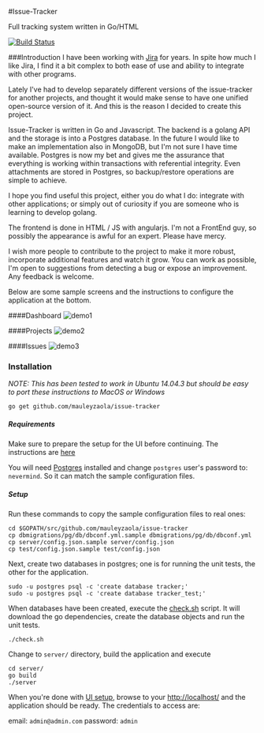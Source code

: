 #Issue-Tracker

Full tracking system written in Go/HTML

[![Build Status](https://drone.io/github.com/mauleyzaola/issue-tracker/status.png)](https://drone.io/github.com/mauleyzaola/issue-tracker/latest)

###Introduction
I have been working with [Jira](https://www.atlassian.com/software/jira) for years. In spite how much I like Jira, I find it a bit complex to both ease of use and ability to integrate with other programs.

Lately I've had to develop separately different versions of the issue-tracker for another projects, and thought it would make sense to have one unified open-source version of it. And this is the reason I decided to create this project.

Issue-Tracker is written in Go and Javascript. The backend is a golang API and the storage is into a Postgres database. In the future I would like to make an implementation also in MongoDB, but I'm not sure I have time available. Postgres is now my bet and gives me the assurance that everything is working within transactions with referential integrity. Even attachments are stored in Postgres, so backup/restore operations are simple to achieve.

I hope you find useful this project, either you do what I do: integrate with other applications; or simply out of curiosity if you are someone who is learning to develop golang.

The frontend is done in HTML / JS with angularjs. I'm not a FrontEnd guy, so possibly the appearance is awful for an expert. Please have mercy.

I wish more people to contribute to the project to make it more robust, incorporate additional features and watch it grow. You can work as possible, I'm open to suggestions from detecting a bug or expose an improvement. Any feedback is welcome.

Below are some sample screens and the instructions to configure the application at the bottom.

####Dashboard
![demo1](https://cloud.githubusercontent.com/assets/1648558/9989053/161dbc80-601b-11e5-81a2-b7e3dd063932.png)

####Projects
![demo2](https://cloud.githubusercontent.com/assets/1648558/9989111/83dc6956-601b-11e5-9ffe-c10fd0de6748.png)

####Issues
![demo3](https://cloud.githubusercontent.com/assets/1648558/9989133/a4314b7c-601b-11e5-80f7-7c84d37794c4.png)

### Installation
*NOTE: This has been tested to work in Ubuntu 14.04.3 but should be easy to port these instructions to MacOS or Windows*
```
go get github.com/mauleyzaola/issue-tracker
```
##### Requirements
Make sure to prepare the setup for the UI before continuing. The instructions are [here](/static)

You will need [Postgres](http://www.postgresql.org/download/) installed and change ```postgres``` user's password to: ```nevermind```. So it can match the sample configuration files.

##### Setup
Run these commands to copy the sample configuration files to real ones:
```
cd $GOPATH/src/github.com/mauleyzaola/issue-tracker
cp dbmigrations/pg/db/dbconf.yml.sample dbmigrations/pg/db/dbconf.yml
cp server/config.json.sample server/config.json
cp test/config.json.sample test/config.json
```
Next, create two databases in postgres; one is for running the unit tests, the other for the application.
```
sudo -u postgres psql -c 'create database tracker;'
sudo -u postgres psql -c 'create database tracker_test;'
```
When databases have been created, execute the [check.sh](check.sh) script. It will download the go dependencies, create the database objects and run the unit tests.
```
./check.sh
```
Change to ```server/``` directory, build the application and execute
```
cd server/
go build
./server
```
When you're done with [UI setup](/static/), browse to your [http://localhost/](http://localhost/) and the application should be ready. The credentials to access are:

email: ```admin@admin.com```
password: ```admin```
